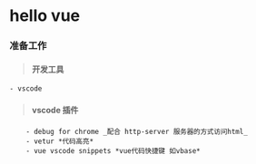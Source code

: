 # hello vue

### 准备工作

> #### 开发工具
    - vscode
> #### vscode 插件
```
    - debug for chrome _配合 http-server 服务器的方式访问html_
    - vetur *代码高亮*
    - vue vscode snippets *vue代码快捷键 如vbase*
```   
